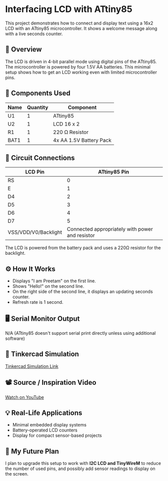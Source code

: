 # Interfacing LCD with ATtiny85

This project demonstrates how to connect and display text using a 16x2 LCD with an ATtiny85 microcontroller. It shows a welcome message along with a live seconds counter.

## 🧾 Overview

The LCD is driven in 4-bit parallel mode using digital pins of the ATtiny85. The microcontroller is powered by four 1.5V AA batteries. This minimal setup shows how to get an LCD working even with limited microcontroller pins.

## 🔩 Components Used

| Name         | Quantity | Component              |
|--------------|----------|------------------------|
| U1           | 1        | ATtiny85               |
| U2           | 1        | LCD 16 x 2             |
| R1           | 1        | 220 Ω Resistor         |
| BAT1         | 1        | 4x AA 1.5V Battery Pack|

## 🔌 Circuit Connections

| LCD Pin | ATtiny85 Pin |
|---------|---------------|
| RS      | 0             |
| E       | 1             |
| D4      | 2             |
| D5      | 3             |
| D6      | 4             |
| D7      | 5             |
| VSS/VDD/V0/Backlight | Connected appropriately with power and resistor |

The LCD is powered from the battery pack and uses a 220Ω resistor for the backlight.

## ⚙️ How It Works

- Displays "I am Preetam" on the first line.
- Shows "Hello!" on the second line.
- On the right side of the second line, it displays an updating seconds counter.
- Refresh rate is 1 second.

## 🖥️ Serial Monitor Output

N/A (ATtiny85 doesn't support serial print directly unless using additional software)

## 🔗 Tinkercad Simulation

[Tinkercad Simulation Link](https://www.tinkercad.com/things/fcsPvajB2TO-interfacing-lcd-with-attiny-85)

## 📽️ Source / Inspiration Video

[Watch on YouTube](https://youtu.be/LXPbTBR7AwI?si=3hVjmrPvwJLQxs67)

## 💡 Real-Life Applications

- Minimal embedded display systems
- Battery-operated LCD counters
- Display for compact sensor-based projects

## 📌 My Future Plan

I plan to upgrade this setup to work with **I2C LCD and TinyWireM** to reduce the number of used pins, and possibly add sensor readings to display on the screen.

